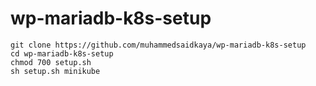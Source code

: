 # wp-mariadb-k8s-setup

```
git clone https://github.com/muhammedsaidkaya/wp-mariadb-k8s-setup
cd wp-mariadb-k8s-setup
chmod 700 setup.sh
sh setup.sh minikube
```
